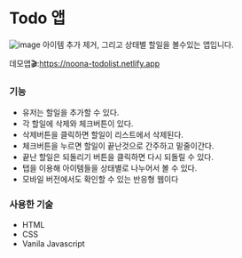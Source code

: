 # Todo 앱
![image](https://github.com/user-attachments/assets/25b47c2e-1f29-4034-8633-a627b9210a7c)
 아이템 추가 제거, 그리고 상태별 할일을 볼수있는 앱입니다.


데모앱🎬:https://noona-todolist.netlify.app

### 기능
- 유저는 할일을 추가할 수 있다.
- 각 할일에 삭제와 체크버튼이 있다.
- 삭제버튼을 클릭하면 할일이 리스트에서 삭제된다.
- 체크버튼을 누르면 할일이 끝난것으로 간주하고 밑줄이간다.
- 끝난 할일은 되돌리기 버튼을 클릭하면 다시 되돌릴 수 있다.
- 탭을 이용해 아이템들을 상태별로 나누어서 볼 수 있다.
- 모바일 버전에서도 확인할 수 있는 반응형 웹이다

### 사용한 기술
- HTML
- CSS
- Vanila Javascript
